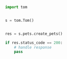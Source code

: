 <!-- Start SDK Example Usage -->


```python
import tom


s = tom.Tom()


res = s.pets.create_pets()

if res.status_code == 200:
    # handle response
    pass
```
<!-- End SDK Example Usage -->